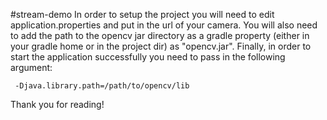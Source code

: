 #stream-demo
In order to setup the project you will need to edit application.properties and put in the url of
your camera. You will also need to add the path to the opencv jar directory as a gradle property
(either in your gradle home or in the project dir) as "opencv.jar".
Finally, in order to start the application successfully you need to pass in the following argument:
   
	 -Djava.library.path=/path/to/opencv/lib

Thank you for reading!
